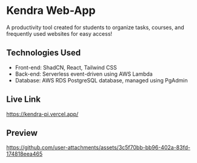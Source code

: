 # Kendra Web-App
A productivity tool created for students to organize tasks, courses, and frequently used websites for easy access!

## Technologies Used
- Front-end: ShadCN, React, Tailwind CSS
- Back-end: Serverless event-driven using AWS Lambda
- Database: AWS RDS PostgreSQL database, managed using PgAdmin

## Live Link
https://kendra-pi.vercel.app/

## Preview
https://github.com/user-attachments/assets/3c5f70bb-bb96-402a-83fd-174818eea465
